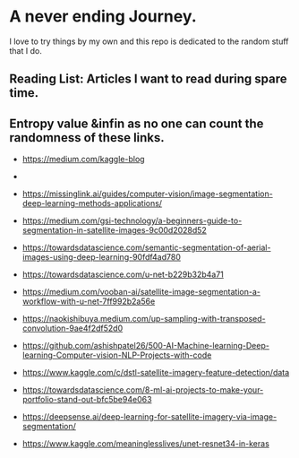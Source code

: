 # A never ending Journey.

I love to try things by my own and this repo is dedicated to the random stuff that I do.

## Reading List: Articles I want to read during spare time.
   Entropy value &‌infin  as no one can count the randomness of these links.
--- 
- https://medium.com/kaggle-blog
- 
- https://missinglink.ai/guides/computer-vision/image-segmentation-deep-learning-methods-applications/

- https://medium.com/gsi-technology/a-beginners-guide-to-segmentation-in-satellite-images-9c00d2028d52

- https://towardsdatascience.com/semantic-segmentation-of-aerial-images-using-deep-learning-90fdf4ad780

- https://towardsdatascience.com/u-net-b229b32b4a71

- https://medium.com/vooban-ai/satellite-image-segmentation-a-workflow-with-u-net-7ff992b2a56e

- https://naokishibuya.medium.com/up-sampling-with-transposed-convolution-9ae4f2df52d0

- https://github.com/ashishpatel26/500-AI-Machine-learning-Deep-learning-Computer-vision-NLP-Projects-with-code

- https://www.kaggle.com/c/dstl-satellite-imagery-feature-detection/data

- https://towardsdatascience.com/8-ml-ai-projects-to-make-your-portfolio-stand-out-bfc5be94e063

- https://deepsense.ai/deep-learning-for-satellite-imagery-via-image-segmentation/

- https://www.kaggle.com/meaninglesslives/unet-resnet34-in-keras

